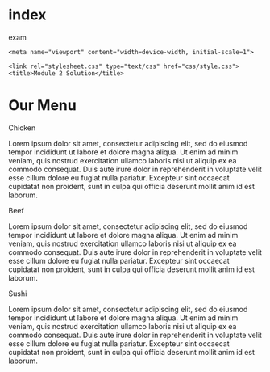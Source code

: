 # index
exam




<!DOCTYPE html>
<html>
<head>
	<meta charset="utf-8">

	<meta name="viewport" content="width=device-width, initial-scale=1">

	<link rel="stylesheet.css" type="text/css" href="css/style.css">
	<title>Module 2 Solution</title>
</head>
<body>
	<h1>Our Menu</h1>
	<div class="row">
	<div class="container col-lg-4 col-md-6 col-sm-12">
		<section>
		<div id="chicken">
			Chicken
		</div>
		<p>
			Lorem ipsum dolor sit amet, consectetur adipiscing elit, sed do eiusmod tempor incididunt ut labore et dolore magna aliqua. Ut enim ad minim veniam, quis nostrud exercitation ullamco laboris nisi ut aliquip ex ea commodo consequat. Duis aute irure dolor in reprehenderit in voluptate velit esse cillum dolore eu fugiat nulla pariatur. Excepteur sint occaecat cupidatat non proident, sunt in culpa qui officia deserunt mollit anim id est laborum.
		</p>
		</section>
	</div>
	<div class="container col-lg-4 col-md-6 col-sm-12">
		<section>
		<div id="beef">
			Beef
		</div>
		<p>
			Lorem ipsum dolor sit amet, consectetur adipiscing elit, sed do eiusmod tempor incididunt ut labore et dolore magna aliqua. Ut enim ad minim veniam, quis nostrud exercitation ullamco laboris nisi ut aliquip ex ea commodo consequat. Duis aute irure dolor in reprehenderit in voluptate velit esse cillum dolore eu fugiat nulla pariatur. Excepteur sint occaecat cupidatat non proident, sunt in culpa qui officia deserunt mollit anim id est laborum. 
		</p>
		</section>
	</div>
	<div class="container col-lg-4 col-md-12 col-sm-12">
		<section>
		<div id="sushi">
			Sushi
		</div>
		<p>
			Lorem ipsum dolor sit amet, consectetur adipiscing elit, sed do eiusmod tempor incididunt ut labore et dolore magna aliqua. Ut enim ad minim veniam, quis nostrud exercitation ullamco laboris nisi ut aliquip ex ea commodo consequat. Duis aute irure dolor in reprehenderit in voluptate velit esse cillum dolore eu fugiat nulla pariatur. Excepteur sint occaecat cupidatat non proident, sunt in culpa qui officia deserunt mollit anim id est laborum.
		</p>
		</section>
	</div>
	</div>
</body>
</html>
